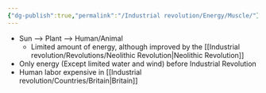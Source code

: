 ```yaml
---
{"dg-publish":true,"permalink":"/Industrial revolution/Energy/Muscle/"}
---
```



*  Sun --> Plant --> Human/Animal
	* Limited amount of energy, although improved by the [[Industrial revolution/Revolutions/Neolithic Revolution\|Neolithic Revolution]]
* Only energy (Except limited water and wind) before Industrial Revolution
* Human labor expensive in [[Industrial revolution/Countries/Britain\|Britain]]